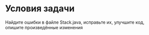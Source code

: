 # Условия задачи
Найдите ошибки в файле Stack.java, исправьте их, улучшите код, опишите произведённые изменения
